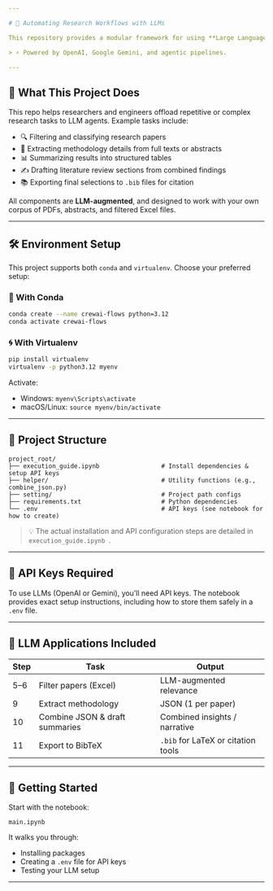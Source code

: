 ```yaml
---

# 🤖 Automating Research Workflows with LLMs

This repository provides a modular framework for using **Large Language Models (LLMs)** to automate key stages of academic and technical research — from literature filtering and methodology extraction to drafting summaries and generating BibTeX files.

> ⚡ Powered by OpenAI, Google Gemini, and agentic pipelines.

---
```


## 🧭 What This Project Does

This repo helps researchers and engineers offload repetitive or complex research tasks to LLM agents. Example tasks include:

* 🔍 Filtering and classifying research papers
* 📄 Extracting methodology details from full texts or abstracts
* 📊 Summarizing results into structured tables
* ✍️ Drafting literature review sections from combined findings
* 📚 Exporting final selections to `.bib` files for citation

All components are **LLM-augmented**, and designed to work with your own corpus of PDFs, abstracts, and filtered Excel files.

---

## 🛠️ Environment Setup

This project supports both `conda` and `virtualenv`. Choose your preferred setup:

### 🐍 With Conda

```bash
conda create --name crewai-flows python=3.12
conda activate crewai-flows
```

### 🌀 With Virtualenv

```bash
pip install virtualenv
virtualenv -p python3.12 myenv
```

Activate:

* Windows: `myenv\Scripts\activate`
* macOS/Linux: `source myenv/bin/activate`

---

## 📁 Project Structure

```
project_root/
├── execution_guide.ipynb                 # Install dependencies & setup API keys
├── helper/                               # Utility functions (e.g., combine_json.py)
├── setting/                              # Project path configs
├── requirements.txt                      # Python dependencies
└── .env                                  # API keys (see notebook for how to create)
```

> 💡 The actual installation and API configuration steps are detailed in `execution_guide.ipynb `.

---

## 🔐 API Keys Required

To use LLMs (OpenAI or Gemini), you’ll need API keys. The notebook provides exact setup instructions, including how to store them safely in a `.env` file.

---

## 🧠 LLM Applications Included

| Step | Task                           | Output                             |
| ---- | ------------------------------ | ---------------------------------- |
| 5–6  | Filter papers (Excel)          | LLM-augmented relevance            |
| 9    | Extract methodology            | JSON (1 per paper)                 |
| 10   | Combine JSON & draft summaries | Combined insights / narrative      |
| 11   | Export to BibTeX               | `.bib` for LaTeX or citation tools |

---

## 📓 Getting Started

Start with the notebook:

```
main.ipynb
```

It walks you through:

* Installing packages
* Creating a `.env` file for API keys
* Testing your LLM setup

---
